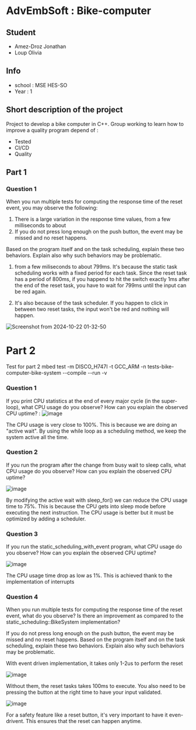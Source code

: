 # AdvEmbSoft : Bike-computer 
## Student
- Amez-Droz Jonathan
- Loup Olivia
## Info
- school : MSE HES-SO
- Year : 1

## Short description of the project
Project to develop a bike computer in C++.
Group working to learn how to improve a quality program depend of :
- Tested
- CI/CD
- Quality

## Part 1
### Question 1
When you run multiple tests for computing the response time of the reset event, you may observe the following:

1. There is a large variation in the response time values, from a few milliseconds to about 
2. If you do not press long enough on the push button, the event may be missed and no reset happens.

Based on the program itself and on the task scheduling, explain these two behaviors. Explain also why such behaviors may be problematic.

1) from a few miliseconds to about 799ms. It's because the static task scheduling works with a fixed period for each task.
Since the reset task has a period of 800ms, if you happend to hit the switch exactly 1ms after the end of the reset task, you have
to wait for 799ms until the input can be red again.

2) It's also because of the task scheduler. If you happen to click in between two reset tasks, the input won't be red and nothing will happen.

![Screenshot from 2024-10-22 01-32-50](https://github.com/user-attachments/assets/7969784a-385c-4cdf-b618-e00cea3fb4b3)

# Part 2
Test for part 2 mbed test -m DISCO_H747I -t GCC_ARM -n tests-bike-computer-bike-system --compile --run -v

### Question  1 
If you print CPU statistics at the end of every major cycle (in the super-loop), what CPU usage do you observe? How can you explain the observed CPU uptime? : 
![image](https://github.com/user-attachments/assets/e9345101-e321-40f7-8071-b02acbc93108)

The CPU usage is very close to 100%. This is because we are doing an "active wait". By using the while loop as a scheduling method, we keep the system active all the time.


### Question 2
If you run the program after the change from busy wait to sleep calls, what CPU usage do you observe? How can you explain the observed CPU uptime?

![image](https://github.com/user-attachments/assets/b46908c0-bac0-4191-ab7d-eed3edb2646a)

By modifying the active wait with sleep_for() we can reduce the CPU usage time to 75%. This is because the CPU gets into sleep mode before executing the next instruction. The CPU usage is better but it must be optimized by adding a scheduler.


### Question 3
If you run the static_scheduling_with_event program, what CPU usage do you observe? How can you explain the observed CPU uptime?

![image](https://github.com/user-attachments/assets/b2fa0c13-f950-402a-8bc7-b565dbb1b8f3)

The CPU usage time drop as low as 1%. This is achieved thank to the implementation of interrupts


### Question 4
When you run multiple tests for computing the response time of the reset event, what do you observe? Is there an improvement as compared to the static_scheduling::BikeSystem implementation?

If you do not press long enough on the push button, the event may be missed and no reset happens.
Based on the program itself and on the task scheduling, explain these two behaviors. Explain also why such behaviors may be problematic.

With event driven implementation, it takes only 1-2us to perform the reset 

![image](https://github.com/user-attachments/assets/46c32b65-da52-4010-81fb-67647a68fb09)

Without them, the reset tasks takes 100ms to execute. You also need to be pressing the button at the right time to have your input validated. 

![image](https://github.com/user-attachments/assets/9fb539e3-581d-4b6f-8e1c-72c7a341cf9b)

For a safety feature like a reset button, it's very important to have it even-drivent. This ensures that the reset can happen anytime.
